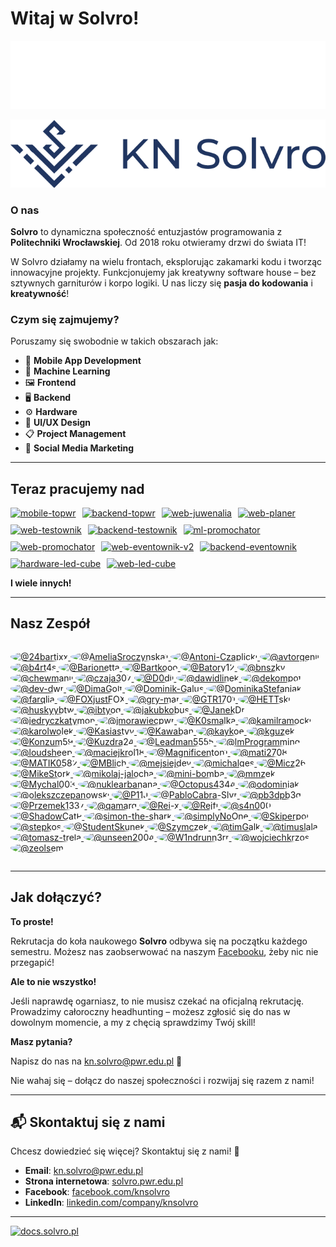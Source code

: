 # Witaj w Solvro!

![KN Solvro logo banner](./../assets/solvro_dark.png#gh-dark-mode-only)

![KN Solvro logo banner](./../assets/solvro_light.png#gh-light-mode-only)

### O nas
**Solvro** to dynamiczna społeczność entuzjastów programowania z **Politechniki Wrocławskiej**. Od 2018 roku otwieramy drzwi do świata IT!

W Solvro działamy na wielu frontach, eksplorując zakamarki kodu i tworząc innowacyjne projekty. Funkcjonujemy jak kreatywny software house – bez sztywnych garniturów i korpo logiki. U nas liczy się **pasja do kodowania** i **kreatywność**!

### Czym się zajmujemy?

Poruszamy się swobodnie w takich obszarach jak:

- 📱 **Mobile App Development**
- 🤖 **Machine Learning**
- 🖼️ **Frontend**
- 🖥️ **Backend**
- ⚙️ **Hardware**
- 🎨 **UI/UX Design**
- 📋 **Project Management**
- 📣 **Social Media Marketing**



---

## Teraz pracujemy nad
<div style="display: flex; flex-wrap: wrap; gap: 10px; justify-content: flex-start;">
<a href="https://github.com/Solvro/mobile-topwr">
  <picture>
    <source media="(prefers-color-scheme: dark)" srcset="https://github-readme-stats.vercel.app/api/pin/?username=solvro&repo=mobile-topwr&theme=dark">
    <source media="(prefers-color-scheme: light)" srcset="https://github-readme-stats.vercel.app/api/pin/?username=solvro&repo=mobile-topwr&theme=light">
    <img src="https://github-readme-stats.vercel.app/api/pin/?username=solvro&repo=mobile-topwr&theme=radical" alt="mobile-topwr">
  </picture>
</a>
<a href="https://github.com/Solvro/backend-topwr">
  <picture>
    <source media="(prefers-color-scheme: dark)" srcset="https://github-readme-stats.vercel.app/api/pin/?username=solvro&repo=backend-topwr&theme=dark">
    <source media="(prefers-color-scheme: light)" srcset="https://github-readme-stats.vercel.app/api/pin/?username=solvro&repo=backend-topwr&theme=light">
    <img src="https://github-readme-stats.vercel.app/api/pin/?username=solvro&repo=backend-topwr&theme=radical" alt="backend-topwr">
  </picture>
</a>
<a href="https://github.com/Solvro/web-juwenalia">
  <picture>
    <source media="(prefers-color-scheme: dark)" srcset="https://github-readme-stats.vercel.app/api/pin/?username=solvro&repo=web-juwenalia&theme=dark">
    <source media="(prefers-color-scheme: light)" srcset="https://github-readme-stats.vercel.app/api/pin/?username=solvro&repo=web-juwenalia&theme=light">
    <img src="https://github-readme-stats.vercel.app/api/pin/?username=solvro&repo=web-juwenalia&theme=radical" alt="web-juwenalia">
  </picture>
</a>
<a href="https://github.com/Solvro/web-planer">
  <picture>
    <source media="(prefers-color-scheme: dark)" srcset="https://github-readme-stats.vercel.app/api/pin/?username=solvro&repo=web-planer&theme=dark">
    <source media="(prefers-color-scheme: light)" srcset="https://github-readme-stats.vercel.app/api/pin/?username=solvro&repo=web-planer&theme=light">
    <img src="https://github-readme-stats.vercel.app/api/pin/?username=solvro&repo=web-planer&theme=radical" alt="web-planer">
  </picture>
</a>
<a href="https://github.com/Solvro/web-testownik">
  <picture>
    <source media="(prefers-color-scheme: dark)" srcset="https://github-readme-stats.vercel.app/api/pin/?username=solvro&repo=web-testownik&theme=dark">
    <source media="(prefers-color-scheme: light)" srcset="https://github-readme-stats.vercel.app/api/pin/?username=solvro&repo=web-testownik&theme=light">
    <img src="https://github-readme-stats.vercel.app/api/pin/?username=solvro&repo=web-testownik&theme=radical" alt="web-testownik">
  </picture>
</a>
<a href="https://github.com/Solvro/backend-testownik">
  <picture>
    <source media="(prefers-color-scheme: dark)" srcset="https://github-readme-stats.vercel.app/api/pin/?username=solvro&repo=backend-testownik&theme=dark">
    <source media="(prefers-color-scheme: light)" srcset="https://github-readme-stats.vercel.app/api/pin/?username=solvro&repo=backend-testownik&theme=light">
    <img src="https://github-readme-stats.vercel.app/api/pin/?username=solvro&repo=backend-testownik&theme=radical" alt="backend-testownik">
  </picture>
</a>
<a href="https://github.com/Solvro/ml-promochator">
  <picture>
    <source media="(prefers-color-scheme: dark)" srcset="https://github-readme-stats.vercel.app/api/pin/?username=solvro&repo=ml-promochator&theme=dark">
    <source media="(prefers-color-scheme: light)" srcset="https://github-readme-stats.vercel.app/api/pin/?username=solvro&repo=ml-promochator&theme=light">
    <img src="https://github-readme-stats.vercel.app/api/pin/?username=solvro&repo=ml-promochator&theme=radical" alt="ml-promochator">
  </picture>
</a>
<a href="https://github.com/Solvro/web-promochator">
  <picture>
    <source media="(prefers-color-scheme: dark)" srcset="https://github-readme-stats.vercel.app/api/pin/?username=solvro&repo=web-promochator&theme=dark">
    <source media="(prefers-color-scheme: light)" srcset="https://github-readme-stats.vercel.app/api/pin/?username=solvro&repo=web-promochator&theme=light">
    <img src="https://github-readme-stats.vercel.app/api/pin/?username=solvro&repo=web-promochator&theme=radical" alt="web-promochator">
  </picture>
</a>

<a href="https://github.com/Solvro/web-eventownik-v2">
  <picture>
    <source media="(prefers-color-scheme: dark)" srcset="https://github-readme-stats.vercel.app/api/pin/?username=solvro&repo=web-eventownik-v2&theme=dark">
    <source media="(prefers-color-scheme: light)" srcset="https://github-readme-stats.vercel.app/api/pin/?username=solvro&repo=web-eventownik-v2&theme=light">
    <img src="https://github-readme-stats.vercel.app/api/pin/?username=solvro&repo=web-eventownik-v2&theme=radical" alt="web-eventownik-v2">
  </picture>
</a>

<a href="https://github.com/Solvro/backend-eventownik">
  <picture>
    <source media="(prefers-color-scheme: dark)" srcset="https://github-readme-stats.vercel.app/api/pin/?username=solvro&repo=backend-eventownik&theme=dark">
    <source media="(prefers-color-scheme: light)" srcset="https://github-readme-stats.vercel.app/api/pin/?username=solvro&repo=backend-eventownik&theme=light">
    <img src="https://github-readme-stats.vercel.app/api/pin/?username=solvro&repo=backend-eventownik&theme=radical" alt="backend-eventownik">
  </picture>
</a>

<a href="https://github.com/Solvro/hardware-led-cube">
  <picture>
    <source media="(prefers-color-scheme: dark)" srcset="https://github-readme-stats.vercel.app/api/pin/?username=solvro&repo=hardware-led-cube&theme=dark">
    <source media="(prefers-color-scheme: light)" srcset="https://github-readme-stats.vercel.app/api/pin/?username=solvro&repo=hardware-led-cube&theme=light">
    <img src="https://github-readme-stats.vercel.app/api/pin/?username=solvro&repo=hardware-led-cube&theme=radical" alt="hardware-led-cube">
  </picture>
</a>

<a href="https://github.com/Solvro/web-led-cube">
  <picture>
    <source media="(prefers-color-scheme: dark)" srcset="https://github-readme-stats.vercel.app/api/pin/?username=solvro&repo=web-led-cube&theme=dark">
    <source media="(prefers-color-scheme: light)" srcset="https://github-readme-stats.vercel.app/api/pin/?username=solvro&repo=web-led-cube&theme=light">
    <img src="https://github-readme-stats.vercel.app/api/pin/?username=solvro&repo=web-led-cube&theme=radical" alt="web-led-cube">
  </picture>
</a>



</div>

**I wiele innych!** 


---

## Nasz Zespół
<div style="display: flex; flex-wrap: wrap; gap: 10px; justify-content: flex-start;">

<p>
  <!-- START_SECTION:members -->

  <a href="https://github.com/24bartixx">
    <img style="border-radius: 50%" src="https://avatars.githubusercontent.com/u/101900992?v=4" width="50" height="50" alt="@24bartixx" />
  </a>

  <a href="https://github.com/AmeliaSroczynska1">
    <img style="border-radius: 50%" src="https://avatars.githubusercontent.com/u/169503654?v=4" width="50" height="50" alt="@AmeliaSroczynska1" />
  </a>

  <a href="https://github.com/Antoni-Czaplicki">
    <img style="border-radius: 50%" src="https://avatars.githubusercontent.com/u/56671347?v=4" width="50" height="50" alt="@Antoni-Czaplicki" />
  </a>

  <a href="https://github.com/avtorgenii">
    <img style="border-radius: 50%" src="https://avatars.githubusercontent.com/u/103767386?v=4" width="50" height="50" alt="@avtorgenii" />
  </a>

  <a href="https://github.com/b4rt4s">
    <img style="border-radius: 50%" src="https://avatars.githubusercontent.com/u/109885481?v=4" width="50" height="50" alt="@b4rt4s" />
  </a>

  <a href="https://github.com/Barionetta">
    <img style="border-radius: 50%" src="https://avatars.githubusercontent.com/u/93910163?v=4" width="50" height="50" alt="@Barionetta" />
  </a>

  <a href="https://github.com/Bartkooo">
    <img style="border-radius: 50%" src="https://avatars.githubusercontent.com/u/87476242?v=4" width="50" height="50" alt="@Bartkooo" />
  </a>

  <a href="https://github.com/Batory12">
    <img style="border-radius: 50%" src="https://avatars.githubusercontent.com/u/96744094?v=4" width="50" height="50" alt="@Batory12" />
  </a>

  <a href="https://github.com/bnszky">
    <img style="border-radius: 50%" src="https://avatars.githubusercontent.com/u/76440830?v=4" width="50" height="50" alt="@bnszky" />
  </a>

  <a href="https://github.com/chewmanji">
    <img style="border-radius: 50%" src="https://avatars.githubusercontent.com/u/106556099?v=4" width="50" height="50" alt="@chewmanji" />
  </a>

  <a href="https://github.com/czaja307">
    <img style="border-radius: 50%" src="https://avatars.githubusercontent.com/u/38287974?v=4" width="50" height="50" alt="@czaja307" />
  </a>

  <a href="https://github.com/D0dii">
    <img style="border-radius: 50%" src="https://avatars.githubusercontent.com/u/106433931?v=4" width="50" height="50" alt="@D0dii" />
  </a>

  <a href="https://github.com/dawidlinek">
    <img style="border-radius: 50%" src="https://avatars.githubusercontent.com/u/56173086?v=4" width="50" height="50" alt="@dawidlinek" />
  </a>

  <a href="https://github.com/dekompot">
    <img style="border-radius: 50%" src="https://avatars.githubusercontent.com/u/99985667?v=4" width="50" height="50" alt="@dekompot" />
  </a>

  <a href="https://github.com/dev-dwr">
    <img style="border-radius: 50%" src="https://avatars.githubusercontent.com/u/42837489?v=4" width="50" height="50" alt="@dev-dwr" />
  </a>

  <a href="https://github.com/DimaGolt">
    <img style="border-radius: 50%" src="https://avatars.githubusercontent.com/u/72696247?v=4" width="50" height="50" alt="@DimaGolt" />
  </a>

  <a href="https://github.com/Dominik-Galus">
    <img style="border-radius: 50%" src="https://avatars.githubusercontent.com/u/161326772?v=4" width="50" height="50" alt="@Dominik-Galus" />
  </a>

  <a href="https://github.com/DominikaStefaniak">
    <img style="border-radius: 50%" src="https://avatars.githubusercontent.com/u/161628339?v=4" width="50" height="50" alt="@DominikaStefaniak" />
  </a>

  <a href="https://github.com/farqlia">
    <img style="border-radius: 50%" src="https://avatars.githubusercontent.com/u/68340482?v=4" width="50" height="50" alt="@farqlia" />
  </a>

  <a href="https://github.com/FOXjustFOX">
    <img style="border-radius: 50%" src="https://avatars.githubusercontent.com/u/87518349?v=4" width="50" height="50" alt="@FOXjustFOX" />
  </a>

  <a href="https://github.com/gry-mar">
    <img style="border-radius: 50%" src="https://avatars.githubusercontent.com/u/91432120?v=4" width="50" height="50" alt="@gry-mar" />
  </a>

  <a href="https://github.com/GTR1701">
    <img style="border-radius: 50%" src="https://avatars.githubusercontent.com/u/113385326?v=4" width="50" height="50" alt="@GTR1701" />
  </a>

  <a href="https://github.com/HETTski">
    <img style="border-radius: 50%" src="https://avatars.githubusercontent.com/u/32744238?v=4" width="50" height="50" alt="@HETTski" />
  </a>

  <a href="https://github.com/huskyybtw">
    <img style="border-radius: 50%" src="https://avatars.githubusercontent.com/u/149589711?v=4" width="50" height="50" alt="@huskyybtw" />
  </a>

  <a href="https://github.com/ibtyog">
    <img style="border-radius: 50%" src="https://avatars.githubusercontent.com/u/128969004?v=4" width="50" height="50" alt="@ibtyog" />
  </a>

  <a href="https://github.com/jakubkobus">
    <img style="border-radius: 50%" src="https://avatars.githubusercontent.com/u/60443955?v=4" width="50" height="50" alt="@jakubkobus" />
  </a>

  <a href="https://github.com/JanekDr">
    <img style="border-radius: 50%" src="https://avatars.githubusercontent.com/u/104413178?v=4" width="50" height="50" alt="@JanekDr" />
  </a>

  <a href="https://github.com/jedryczkatymon">
    <img style="border-radius: 50%" src="https://avatars.githubusercontent.com/u/65811982?v=4" width="50" height="50" alt="@jedryczkatymon" />
  </a>

  <a href="https://github.com/jmorawiecpwr">
    <img style="border-radius: 50%" src="https://avatars.githubusercontent.com/u/26670051?v=4" width="50" height="50" alt="@jmorawiecpwr" />
  </a>

  <a href="https://github.com/K0smalka">
    <img style="border-radius: 50%" src="https://avatars.githubusercontent.com/u/184450490?v=4" width="50" height="50" alt="@K0smalka" />
  </a>

  <a href="https://github.com/kamilramocki">
    <img style="border-radius: 50%" src="https://avatars.githubusercontent.com/u/93339268?v=4" width="50" height="50" alt="@kamilramocki" />
  </a>

  <a href="https://github.com/karolwolek">
    <img style="border-radius: 50%" src="https://avatars.githubusercontent.com/u/184968290?v=4" width="50" height="50" alt="@karolwolek" />
  </a>

  <a href="https://github.com/Kasiastyy">
    <img style="border-radius: 50%" src="https://avatars.githubusercontent.com/u/126708132?v=4" width="50" height="50" alt="@Kasiastyy" />
  </a>

  <a href="https://github.com/Kawaban">
    <img style="border-radius: 50%" src="https://avatars.githubusercontent.com/u/143968486?v=4" width="50" height="50" alt="@Kawaban" />
  </a>

  <a href="https://github.com/kaykoe">
    <img style="border-radius: 50%" src="https://avatars.githubusercontent.com/u/151203622?v=4" width="50" height="50" alt="@kaykoe" />
  </a>

  <a href="https://github.com/kguzek">
    <img style="border-radius: 50%" src="https://avatars.githubusercontent.com/u/52281528?v=4" width="50" height="50" alt="@kguzek" />
  </a>

  <a href="https://github.com/Konzum59">
    <img style="border-radius: 50%" src="https://avatars.githubusercontent.com/u/172537510?v=4" width="50" height="50" alt="@Konzum59" />
  </a>

  <a href="https://github.com/Kuzdra24">
    <img style="border-radius: 50%" src="https://avatars.githubusercontent.com/u/81564272?v=4" width="50" height="50" alt="@Kuzdra24" />
  </a>

  <a href="https://github.com/Leadman5555">
    <img style="border-radius: 50%" src="https://avatars.githubusercontent.com/u/149937144?v=4" width="50" height="50" alt="@Leadman5555" />
  </a>

  <a href="https://github.com/lmProgramming">
    <img style="border-radius: 50%" src="https://avatars.githubusercontent.com/u/50277266?v=4" width="50" height="50" alt="@lmProgramming" />
  </a>

  <a href="https://github.com/loudsheep">
    <img style="border-radius: 50%" src="https://avatars.githubusercontent.com/u/63952397?v=4" width="50" height="50" alt="@loudsheep" />
  </a>

  <a href="https://github.com/maciejkrol18">
    <img style="border-radius: 50%" src="https://avatars.githubusercontent.com/u/63610278?v=4" width="50" height="50" alt="@maciejkrol18" />
  </a>

  <a href="https://github.com/Magnificenton1">
    <img style="border-radius: 50%" src="https://avatars.githubusercontent.com/u/167023800?v=4" width="50" height="50" alt="@Magnificenton1" />
  </a>

  <a href="https://github.com/mati2708">
    <img style="border-radius: 50%" src="https://avatars.githubusercontent.com/u/101995448?v=4" width="50" height="50" alt="@mati2708" />
  </a>

  <a href="https://github.com/MATIK0582">
    <img style="border-radius: 50%" src="https://avatars.githubusercontent.com/u/49128897?v=4" width="50" height="50" alt="@MATIK0582" />
  </a>

  <a href="https://github.com/MBlich">
    <img style="border-radius: 50%" src="https://avatars.githubusercontent.com/u/116032823?v=4" width="50" height="50" alt="@MBlich" />
  </a>

  <a href="https://github.com/mejsiejdev">
    <img style="border-radius: 50%" src="https://avatars.githubusercontent.com/u/105872023?v=4" width="50" height="50" alt="@mejsiejdev" />
  </a>

  <a href="https://github.com/michalges">
    <img style="border-radius: 50%" src="https://avatars.githubusercontent.com/u/105984108?v=4" width="50" height="50" alt="@michalges" />
  </a>

  <a href="https://github.com/Micz26">
    <img style="border-radius: 50%" src="https://avatars.githubusercontent.com/u/122210130?v=4" width="50" height="50" alt="@Micz26" />
  </a>

  <a href="https://github.com/MikeStork">
    <img style="border-radius: 50%" src="https://avatars.githubusercontent.com/u/44142875?v=4" width="50" height="50" alt="@MikeStork" />
  </a>

  <a href="https://github.com/mikolaj-jalocha">
    <img style="border-radius: 50%" src="https://avatars.githubusercontent.com/u/76820915?v=4" width="50" height="50" alt="@mikolaj-jalocha" />
  </a>

  <a href="https://github.com/mini-bomba">
    <img style="border-radius: 50%" src="https://avatars.githubusercontent.com/u/55105495?v=4" width="50" height="50" alt="@mini-bomba" />
  </a>

  <a href="https://github.com/mmzek">
    <img style="border-radius: 50%" src="https://avatars.githubusercontent.com/u/152724796?v=4" width="50" height="50" alt="@mmzek" />
  </a>

  <a href="https://github.com/Mychal003">
    <img style="border-radius: 50%" src="https://avatars.githubusercontent.com/u/166646383?v=4" width="50" height="50" alt="@Mychal003" />
  </a>

  <a href="https://github.com/nuklearbanana">
    <img style="border-radius: 50%" src="https://avatars.githubusercontent.com/u/164865793?v=4" width="50" height="50" alt="@nuklearbanana" />
  </a>

  <a href="https://github.com/Octopus4344">
    <img style="border-radius: 50%" src="https://avatars.githubusercontent.com/u/156484850?v=4" width="50" height="50" alt="@Octopus4344" />
  </a>

  <a href="https://github.com/odominiak">
    <img style="border-radius: 50%" src="https://avatars.githubusercontent.com/u/132699843?v=4" width="50" height="50" alt="@odominiak" />
  </a>

  <a href="https://github.com/olekszczepanowski">
    <img style="border-radius: 50%" src="https://avatars.githubusercontent.com/u/120830093?v=4" width="50" height="50" alt="@olekszczepanowski" />
  </a>

  <a href="https://github.com/P11J">
    <img style="border-radius: 50%" src="https://avatars.githubusercontent.com/u/135275129?v=4" width="50" height="50" alt="@P11J" />
  </a>

  <a href="https://github.com/PabloCabra-Slvr">
    <img style="border-radius: 50%" src="https://avatars.githubusercontent.com/u/209694334?v=4" width="50" height="50" alt="@PabloCabra-Slvr" />
  </a>

  <a href="https://github.com/pb3dpb3d">
    <img style="border-radius: 50%" src="https://avatars.githubusercontent.com/u/41083170?v=4" width="50" height="50" alt="@pb3dpb3d" />
  </a>

  <a href="https://github.com/Przemek1337">
    <img style="border-radius: 50%" src="https://avatars.githubusercontent.com/u/137230430?v=4" width="50" height="50" alt="@Przemek1337" />
  </a>

  <a href="https://github.com/qamarq">
    <img style="border-radius: 50%" src="https://avatars.githubusercontent.com/u/79667721?v=4" width="50" height="50" alt="@qamarq" />
  </a>

  <a href="https://github.com/Rei-x">
    <img style="border-radius: 50%" src="https://avatars.githubusercontent.com/u/38581479?v=4" width="50" height="50" alt="@Rei-x" />
  </a>

  <a href="https://github.com/Rejfi">
    <img style="border-radius: 50%" src="https://avatars.githubusercontent.com/u/42467911?v=4" width="50" height="50" alt="@Rejfi" />
  </a>

  <a href="https://github.com/s4n000">
    <img style="border-radius: 50%" src="https://avatars.githubusercontent.com/u/186465553?v=4" width="50" height="50" alt="@s4n000" />
  </a>

  <a href="https://github.com/ShadowCatP">
    <img style="border-radius: 50%" src="https://avatars.githubusercontent.com/u/153859662?v=4" width="50" height="50" alt="@ShadowCatP" />
  </a>

  <a href="https://github.com/simon-the-shark">
    <img style="border-radius: 50%" src="https://avatars.githubusercontent.com/u/28555148?v=4" width="50" height="50" alt="@simon-the-shark" />
  </a>

  <a href="https://github.com/simplyNoOne">
    <img style="border-radius: 50%" src="https://avatars.githubusercontent.com/u/82574004?v=4" width="50" height="50" alt="@simplyNoOne" />
  </a>

  <a href="https://github.com/Skiperpol">
    <img style="border-radius: 50%" src="https://avatars.githubusercontent.com/u/66332379?v=4" width="50" height="50" alt="@Skiperpol" />
  </a>

  <a href="https://github.com/stepkos">
    <img style="border-radius: 50%" src="https://avatars.githubusercontent.com/u/52202262?v=4" width="50" height="50" alt="@stepkos" />
  </a>

  <a href="https://github.com/StudentSkunek">
    <img style="border-radius: 50%" src="https://avatars.githubusercontent.com/u/190640304?v=4" width="50" height="50" alt="@StudentSkunek" />
  </a>

  <a href="https://github.com/Szymczek">
    <img style="border-radius: 50%" src="https://avatars.githubusercontent.com/u/54118955?v=4" width="50" height="50" alt="@Szymczek" />
  </a>

  <a href="https://github.com/timGalk">
    <img style="border-radius: 50%" src="https://avatars.githubusercontent.com/u/152897676?v=4" width="50" height="50" alt="@timGalk" />
  </a>

  <a href="https://github.com/timuslala">
    <img style="border-radius: 50%" src="https://avatars.githubusercontent.com/u/7877730?v=4" width="50" height="50" alt="@timuslala" />
  </a>

  <a href="https://github.com/tomasz-trela">
    <img style="border-radius: 50%" src="https://avatars.githubusercontent.com/u/153635094?v=4" width="50" height="50" alt="@tomasz-trela" />
  </a>

  <a href="https://github.com/unseen2004">
    <img style="border-radius: 50%" src="https://avatars.githubusercontent.com/u/90316771?v=4" width="50" height="50" alt="@unseen2004" />
  </a>

  <a href="https://github.com/W1ndrunn3rr">
    <img style="border-radius: 50%" src="https://avatars.githubusercontent.com/u/123320214?v=4" width="50" height="50" alt="@W1ndrunn3rr" />
  </a>

  <a href="https://github.com/wojciechkrzos">
    <img style="border-radius: 50%" src="https://avatars.githubusercontent.com/u/116972310?v=4" width="50" height="50" alt="@wojciechkrzos" />
  </a>

  <a href="https://github.com/zeolsem">
    <img style="border-radius: 50%" src="https://avatars.githubusercontent.com/u/141428776?v=4" width="50" height="50" alt="@zeolsem" />
  </a>
<!-- END_SECTION:members -->
</p>
</div>



---

## Jak dołączyć?

**To proste!**

Rekrutacja do koła naukowego **Solvro** odbywa się na początku każdego semestru. Możesz nas zaobserwować na naszym [Facebooku](https://www.facebook.com/knsolvro), żeby nic nie przegapić!

**Ale to nie wszystko!**

Jeśli naprawdę ogarniasz, to nie musisz czekać na oficjalną rekrutację. Prowadzimy całoroczny headhunting – możesz zgłosić się do nas w dowolnym momencie, a my z chęcią sprawdzimy Twój skill!

**Masz pytania?**

Napisz do nas na [kn.solvro@pwr.edu.pl](mailto:kn.solvro@pwr.edu.pl) 📧

Nie wahaj się – dołącz do naszej społeczności i rozwijaj się razem z nami!

---

## 📬 Skontaktuj się z nami

Chcesz dowiedzieć się więcej? Skontaktuj się z nami! 💬

- **Email**: [kn.solvro@pwr.edu.pl](mailto:kn.solvro@pwr.edu.pl)
- **Strona internetowa**: [solvro.pwr.edu.pl](https://solvro.pwr.edu.pl)
- **Facebook**: [facebook.com/knsolvro](https://www.facebook.com/knsolvro)
- **LinkedIn**: [linkedin.com/company/knsolvro](https://www.linkedin.com/company/knsolvro/)
---
[![docs.solvro.pl](https://i.imgur.com/fuV0gra.png)](https://docs.solvro.pl)



